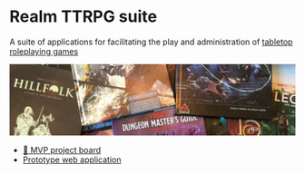 # Realm TTRPG suite

A suite of applications for facilitating the play and administration of
[tabletop roleplaying games](https://en.wikipedia.org/wiki/Tabletop_role-playing_game)

![banner](https://raw.githubusercontent.com/realm-ttrpg/.github/assets/banner.jpg)

- [🎉 MVP project board](https://github.com/orgs/realm-ttrpg/projects/1)
- [Prototype web application](https://realmttrpg.com)
